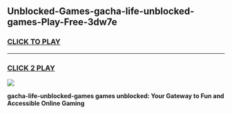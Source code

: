 
## Unblocked-Games-gacha-life-unblocked-games-Play-Free-3dw7e
<h3>
<a href="https://premium76.site?title=gacha-life-unblocked-games&ref=09A">CLICK TO PLAY</a></h3>
<hr>

<h3>
<a href="https://premium76.site?title=gacha-life-unblocked-games&ref=09A">CLICK 2 PLAY</a>
  
</h3>

<a href="https://premium76.site?title=gacha-life-unblocked-games&ref=09A"><img src="https://clearcache.store/games.png"></a>


**gacha-life-unblocked-games games unblocked: Your Gateway to Fun and Accessible Online Gaming**
